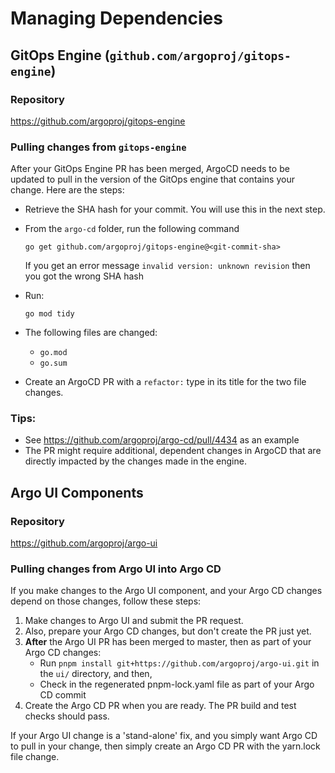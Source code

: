 # Managing Dependencies

## GitOps Engine (`github.com/argoproj/gitops-engine`)

### Repository

https://github.com/argoproj/gitops-engine

### Pulling changes from `gitops-engine` 

After your GitOps Engine PR has been merged, ArgoCD needs to be updated to pull in the version of the GitOps engine that contains your change.  Here are the steps:

* Retrieve the SHA hash for your commit. You will use this in the next step.
* From the `argo-cd` folder, run the following command

    `go get github.com/argoproj/gitops-engine@<git-commit-sha>`

    If you get an error message `invalid version: unknown revision` then you got the wrong SHA hash

* Run:

    `go mod tidy`

* The following files are changed:

    - `go.mod`
    - `go.sum`

* Create an ArgoCD PR with a `refactor:` type in its title for the two file changes.

### Tips:
* See https://github.com/argoproj/argo-cd/pull/4434 as an example
* The PR might require additional, dependent changes in ArgoCD that are directly impacted by the changes made in the engine.  

## Argo UI Components

### Repository

https://github.com/argoproj/argo-ui

### Pulling changes from Argo UI into Argo CD

If you make changes to the Argo UI component, and your Argo CD changes depend on those changes, follow these steps:

1. Make changes to Argo UI and submit the PR request.
2. Also, prepare your Argo CD changes, but don't create the PR just yet.
3. **After** the Argo UI PR has been merged to master, then as part of your Argo CD changes:
	- Run `pnpm install git+https://github.com/argoproj/argo-ui.git` in the `ui/` directory, and then,
	- Check in the regenerated pnpm-lock.yaml file as part of your Argo CD commit
4. Create the Argo CD PR	 when you are ready. The PR build and test checks should pass.

If your Argo UI change is a 'stand-alone' fix, and you simply want Argo CD to pull in your change, then simply create an Argo CD PR with the yarn.lock file change.


